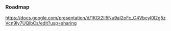 ### Roadmap
https://docs.google.com/presentation/d/1KGt2II5Nu9aI2oFc_C4VbcyI0l2g5zVcn9ly7UQlbCs/edit?usp=sharing
